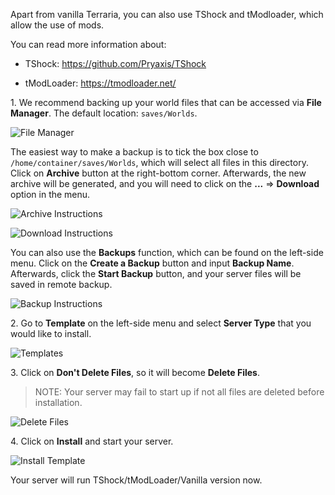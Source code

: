 Apart from vanilla Terraria, you can also use TShock and tModloader, which allow the use of mods. 

You can read more information about: 
* TShock: https://github.com/Pryaxis/TShock 

* tModLoader: https://tmodloader.net/

1\. We recommend backing up your world files that can be accessed via **File Manager**. The default location: `saves/Worlds`. 

![File Manager](../images/file-manager.png)

The easiest way to make a backup is to tick the box close to `/home/container/saves/Worlds`, which will select all files in this directory. Click on **Archive** button at the right-bottom corner. Afterwards, the new archive will be generated, and you will need to click on the **...** => **Download** option in the menu.

![Archive Instructions](../images/archive-instructions.png)

![Download Instructions](../images/download-instructions.png)

You can also use the **Backups** function, which can be found on the left-side menu. Click on the **Create a Backup** button and input **Backup Name**. Afterwards, click the **Start Backup** button, and your server files will be saved in remote backup.

![Backup Instructions](../images/backup-instructions.png)

2\. Go to **Template** on the left-side menu and select **Server Type** that you would like to install.

![Templates](../images/templates.png)

3\. Click on **Don't Delete Files**, so it will become **Delete Files**.
> NOTE: Your server may fail to start up if not all files are deleted before installation. 

![Delete Files](../images/delete-files.png)

4\. Click on **Install** and start your server.

![Install Template](../images/install-template.png)

Your server will run TShock/tModLoader/Vanilla version now. 

 